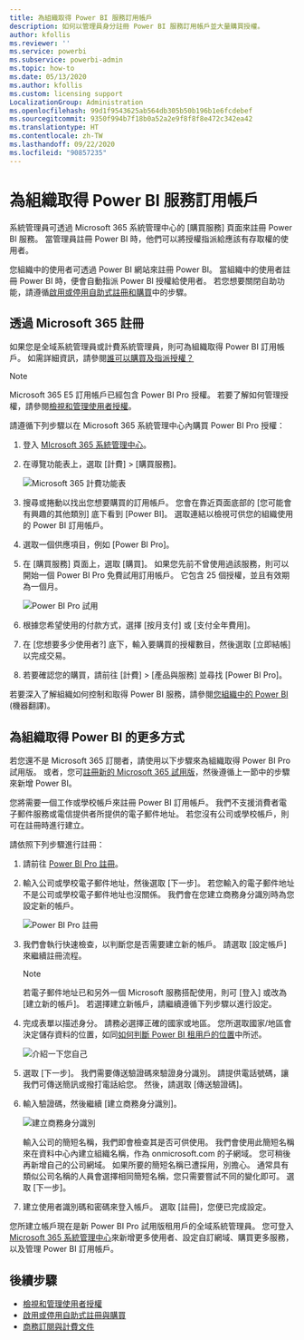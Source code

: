 ```yaml
---
title: 為組織取得 Power BI 服務訂用帳戶
description: 如何以管理員身分註冊 Power BI 服務訂用帳戶並大量購買授權。
author: kfollis
ms.reviewer: ''
ms.service: powerbi
ms.subservice: powerbi-admin
ms.topic: how-to
ms.date: 05/13/2020
ms.author: kfollis
ms.custom: licensing support
LocalizationGroup: Administration
ms.openlocfilehash: 99d1f9543625ab564db305b50b196b1e6fcdebef
ms.sourcegitcommit: 9350f994b7f18b0a52a2e9f8f8f8e472c342ea42
ms.translationtype: HT
ms.contentlocale: zh-TW
ms.lasthandoff: 09/22/2020
ms.locfileid: "90857235"
---
```

# <a name="get-a-power-bi-service-subscription-for-your-organization"></a>為組織取得 Power BI 服務訂用帳戶

系統管理員可透過 Microsoft 365 系統管理中心的 [購買服務] 頁面來註冊 Power BI 服務。 當管理員註冊 Power BI 時，他們可以將授權指派給應該有存取權的使用者。

您組織中的使用者可透過 Power BI 網站來註冊 Power BI。 當組織中的使用者註冊 Power BI 時，便會自動指派 Power BI 授權給使用者。 若您想要關閉自助功能，請遵循[啟用或停用自助式註冊和購買](service-admin-disable-self-service.md)中的步驟。

## <a name="sign-up-through-microsoft-365"></a>透過 Microsoft 365 註冊

如果您是全域系統管理員或計費系統管理員，則可為組織取得 Power BI 訂用帳戶。 如需詳細資訊，請參閱[誰可以購買及指派授權？](service-admin-licensing-organization.md#who-can-purchase-and-assign-licenses)

> [!NOTE]
>
> Microsoft 365 E5 訂用帳戶已經包含 Power BI Pro 授權。 若要了解如何管理授權，請參閱[檢視和管理使用者授權](service-admin-manage-licenses.md)。
>
>

請遵循下列步驟以在 Microsoft 365 系統管理中心內購買 Power BI Pro 授權：

1. 登入 [MIcrosoft 365 系統管理中心](https://admin.microsoft.com)。

2. 在導覽功能表上，選取 [計費] > [購買服務]。
  
   ![Microsoft 365 計費功能表](media/service-admin-org-subscription/m365-billing-menu.png)

3. 搜尋或捲動以找出您想要購買的訂用帳戶。 您會在靠近頁面底部的 [您可能會有興趣的其他類別] 底下看到 [Power BI]。 選取連結以檢視可供您的組織使用的 Power BI 訂用帳戶。

4. 選取一個供應項目，例如 [Power BI Pro]。

5. 在 [購買服務] 頁面上，選取 [購買]。 如果您先前不曾使用過該服務，則可以開始一個 Power BI Pro 免費試用訂用帳戶。 它包含 25 個授權，並且有效期為一個月。

   ![Power BI Pro 試用](media/service-admin-org-subscription/m365-org-free-trial-pro.png)

6. 根據您希望使用的付款方式，選擇 [按月支付] 或 [支付全年費用]。

7. 在 [您想要多少使用者?] 底下，輸入要購買的授權數目，然後選取 [立即結帳] 以完成交易。

8. 若要確認您的購買，請前往 [計費] > [產品與服務] 並尋找 [Power BI Pro]。

若要深入了解組織如何控制和取得 Power BI 服務，請參閱[您組織中的 Power BI](/microsoft-365/admin/misc/power-bi-in-your-organization?view=o365-worldwide) (機器翻譯)。

## <a name="more-ways-to-get-power-bi-for-your-organization"></a>為組織取得 Power BI 的更多方式

若您還不是 Microsoft 365 訂閱者，請使用以下步驟來為組織取得 Power BI Pro 試用版。 或者，您可[註冊新的 Microsoft 365 試用版](service-admin-signing-up-for-power-bi-with-a-new-office-365-trial.md)，然後遵循上一節中的步驟來新增 Power BI。

您將需要一個工作或學校帳戶來註冊 Power BI 訂用帳戶。 我們不支援消費者電子郵件服務或電信提供者所提供的電子郵件地址。 若您沒有公司或學校帳戶，則可在註冊時進行建立。

請依照下列步驟進行註冊：

1. 請前往 [Power BI Pro 註冊](https://signup.microsoft.com/create-account/signup?OfferId=d59682f3-3e3b-4686-9c00-7c7c1c736085&ali=1&products=d59682f3-3e3b-4686-9c00-7c7c1c736085)。 

2. 輸入公司或學校電子郵件地址，然後選取 [下一步]。 若您輸入的電子郵件地址不是公司或學校電子郵件地址也沒關係。 我們會在您建立商務身分識別時為您設定新的帳戶。

   ![Power BI Pro 註冊](media/service-admin-org-subscription/power-bi-pro-admins.png)

3. 我們會執行快速檢查，以判斷您是否需要建立新的帳戶。 請選取 [設定帳戶] 來繼續註冊流程。

   > [!NOTE]
   >若電子郵件地址已和另外一個 Microsoft 服務搭配使用，則可 [登入] 或改為 [建立新的帳戶]。 若選擇建立新帳戶，請繼續遵循下列步驟以進行設定。
>
>
 
4. 完成表單以描述身分。 請務必選擇正確的國家或地區。 您所選取國家/地區會決定儲存資料的位置，如同[如何判斷 Power BI 租用戶的位置](service-admin-where-is-my-tenant-located.md#how-to-determine-where-your-power-bi-tenant-is-located)中所述。

   ![介紹一下您自己](media/service-admin-org-subscription/tell-about-yourself.png)

5. 選取 [下一步]。 我們需要傳送驗證碼來驗證身分識別。 請提供電話號碼，讓我們可傳送簡訊或撥打電話給您。 然後，請選取 [傳送驗證碼]。

6. 輸入驗證碼，然後繼續 [建立商務身分識別]。

   ![建立商務身分識別](media/service-admin-org-subscription/business-identity.png)

    輸入公司的簡短名稱，我們即會檢查其是否可供使用。 我們會使用此簡短名稱來在資料中心內建立組織名稱，作為 onmicrosoft.com 的子網域。 您可稍後再新增自己的公司網域。 如果所要的簡短名稱已遭採用，別擔心。 通常具有類似公司名稱的人員會選擇相同簡短名稱，您只需要嘗試不同的變化即可。 選取 [下一步]。
    
7. 建立使用者識別碼和密碼來登入帳戶。 選取 [註冊]，您便已完成設定。

您所建立帳戶現在是新 Power BI Pro 試用版租用戶的全域系統管理員。 您可登入 [Microsoft 365 系統管理中心](https://admin.microsoft.com)來新增更多使用者、設定自訂網域、購買更多服務，以及管理 Power BI 訂用帳戶。

## <a name="next-steps"></a>後續步驟

- [檢視和管理使用者授權](service-admin-manage-licenses.md)
- [啟用或停用自助式註冊與購買](service-admin-disable-self-service.md)
- [商務訂閱與計費文件](/microsoft-365/commerce/?view=o365-worldwide)